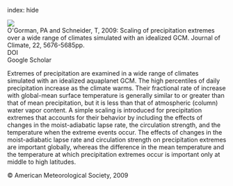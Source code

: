 index: hide

<div class="Citation">
    <div class="Citation-thumb CitationThumb-linked"  data-href="https://doi.org/10.1175/2009jcli2701.1">
      <img src="https://static.claimspace.cloud/climate-study-static/refs/thumbs/12/OGorman_and_Schneider_2009a-thumb.png" />
    </div>

  <div class="Citation-body">
    <div class="Citation-text">O'Gorman, PA and Schneider, T, 2009: Scaling of precipitation extremes over a wide range of climates simulated with an idealized GCM. <span class="Article-journal">Journal of Climate, </span><span class="Article-volume">22, </span>5676-5685pp.</div>
    <div class="Citation-links">
      <div class="CitationLink" data-href="https://doi.org/10.1175/2009jcli2701.1">
        <div class="CitationLink-icon CitationLink-Doi"></div>
        <div class="CitationLink-text">DOI</div>
      </div>
      <div class="CitationLink" data-href="https://scholar.google.com/scholar?q=10.1175/2009jcli2701.1">
        <div class="CitationLink-icon CitationLink-Scholar"></div>
        <div class="CitationLink-text">Google Scholar</div>
      </div>
    </div>
  </div>
</div>

Extremes of precipitation are examined in a wide range of climates simulated with an idealized aquaplanet GCM. The high percentiles of daily precipitation increase as the climate warms. Their fractional rate of increase with global-mean surface temperature is generally similar to or greater than that of mean precipitation, but it is less than that of atmospheric (column) water vapor content. A simple scaling is introduced for precipitation extremes that accounts for their behavior by including the effects of changes in the moist-adiabatic lapse rate, the circulation strength, and the temperature when the extreme events occur. The effects of changes in the moist-adiabatic lapse rate and circulation strength on precipitation extremes are important globally, whereas the difference in the mean temperature and the temperature at which precipitation extremes occur is important only at middle to high latitudes.

<div class="Citation-copy">
&copy; American Meteorological Society, 2009
</div>